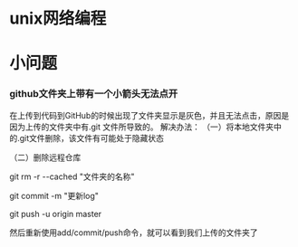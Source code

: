 # unix网络编程

















# 小问题

### github文件夹上带有一个小箭头无法点开

在上传到代码到GitHub的时候出现了文件夹显示是灰色，并且无法点击，原因是因为上传的文件夹中有.git 文件所导致的。
解决办法：
（一）将本地文件夹中的.git文件删除，该文件有可能处于隐藏状态

（二）删除远程仓库

git rm -r --cached "文件夹的名称"

git     commit -m "更新log"

git push     -u origin master

然后重新使用add/commit/push命令，就可以看到我们上传的文件夹了